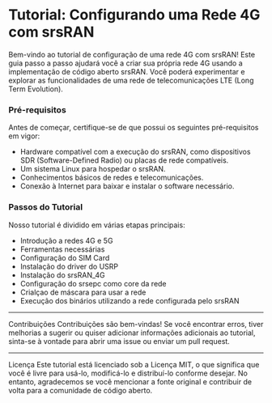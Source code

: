 # Tutorial: Configurando uma Rede 4G com srsRAN

Bem-vindo ao tutorial de configuração de uma rede 4G com srsRAN! Este guia passo a passo ajudará você a criar sua própria rede 4G usando a implementação de código aberto srsRAN. Você poderá experimentar e explorar as funcionalidades de uma rede de telecomunicações LTE (Long Term Evolution).

### Pré-requisitos
Antes de começar, certifique-se de que possui os seguintes pré-requisitos em vigor:

* Hardware compatível com a execução do srsRAN, como dispositivos SDR (Software-Defined Radio) ou placas de rede compatíveis.
* Um sistema Linux para hospedar o srsRAN.
* Conhecimentos básicos de redes e telecomunicações.
* Conexão à Internet para baixar e instalar o software necessário.

### Passos do Tutorial
Nosso tutorial é dividido em várias etapas principais:

* Introdução a redes 4G e 5G
* Ferramentas necessárias
* Configuração do SIM Card
* Instalação do driver do USRP
* Instalação do srsRAN_4G
* Configuração do srsepc como core da rede
* Crialçao de máscara para usar a rede
* Execução dos binários utilizando a rede configurada pelo srsRAN

***
Contribuições
Contribuições são bem-vindas! Se você encontrar erros, tiver melhorias a sugerir ou quiser adicionar informações adicionais ao tutorial, sinta-se à vontade para abrir uma issue ou enviar um pull request.

***
Licença
Este tutorial está licenciado sob a Licença MIT, o que significa que você é livre para usá-lo, modificá-lo e distribuí-lo conforme desejar. No entanto, agradecemos se você mencionar a fonte original e contribuir de volta para a comunidade de código aberto.
